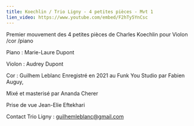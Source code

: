 ```yaml
---
title: Koechlin / Trio Ligny - 4 petites pièces - Mvt 1
lien_video: https://www.youtube.com/embed/F2hTy5YnCsc
---
```



Premier mouvement des 4 petites pièces de Charles Koechlin pour Violon /cor /piano 

Piano : Marie-Laure Dupont 

Violon : Audrey Dupont

 Cor : Guilhem Leblanc Enregistré en 2021 au Funk You Studio par Fabien Auguy, 

Mixé et masterisé par Ananda Cherer 

Prise de vue Jean-Elie Eftekhari 

Contact Trio Ligny : guilhemleblanc@gmail.com